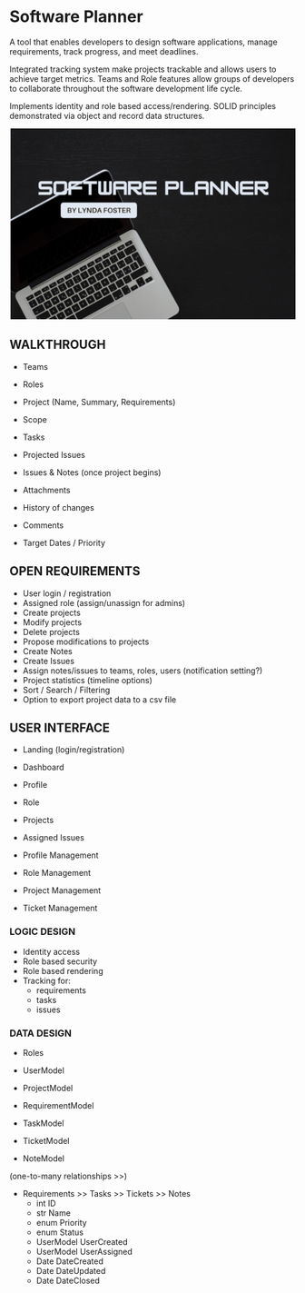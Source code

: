 # Software Planner

A tool that enables developers to design software applications, manage requirements, track progress, and meet deadlines. 

Integrated tracking system make projects trackable and allows users to achieve target metrics. Teams and Role features allow groups of developers to collaborate throughout the software development life cycle.

Implements identity and role based access/rendering. SOLID principles demonstrated via object and record data structures. 

![My App](./app.png)

## WALKTHROUGH

- Teams
- Roles
- Project (Name, Summary, Requirements)
- Scope
- Tasks

- Projected Issues
- Issues & Notes (once project begins)
- Attachments
- History of changes
- Comments
- Target Dates / Priority


## OPEN REQUIREMENTS

- User login / registration
- Assigned role (assign/unassign for admins)
- Create projects
- Modify projects
- Delete projects
- Propose modifications to projects
- Create Notes
- Create Issues
- Assign notes/issues to teams, roles, users (notification setting?)
- Project statistics (timeline options)
- Sort / Search / Filtering
- Option to export project data to a csv file


## USER INTERFACE

- Landing (login/registration)
- Dashboard

- Profile
- Role
- Projects
- Assigned Issues

- Profile Management
- Role Management
- Project Management
- Ticket Management


### LOGIC DESIGN

- Identity access
- Role based security
- Role based rendering
- Tracking for:
	- requirements
	- tasks
	- issues


### DATA DESIGN

- Roles
- UserModel
- ProjectModel

- RequirementModel
- TaskModel
- TicketModel
- NoteModel

(one-to-many relationships >>)
- Requirements >> Tasks >> Tickets >> Notes 
	- int ID
	- str Name
	- enum Priority
	- enum Status
	- UserModel UserCreated
	- UserModel UserAssigned
	- Date DateCreated
	- Date DateUpdated
	- Date DateClosed
